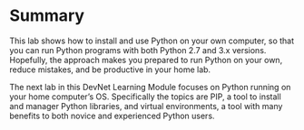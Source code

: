 # Summary

This lab shows how to install and use Python on your own computer, so that you can run Python programs with both Python 2.7 and 3.x versions. Hopefully, the approach makes you prepared to run Python on your own, reduce mistakes, and be productive in your home lab.

The next lab in this DevNet Learning Module focuses on Python running on your home computer’s OS. Specifically the topics are PIP, a tool to install and manager Python libraries, and virtual environments, a tool with many benefits to both novice and experienced Python users.
